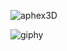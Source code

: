 ![aphex3D](https://github.com/user-attachments/assets/a14d114a-f7d3-427e-a6f2-e86393e90977=250x250)

![giphy](https://github.com/user-attachments/assets/847b8bda-9a54-4354-845f-de7cd349b456)
